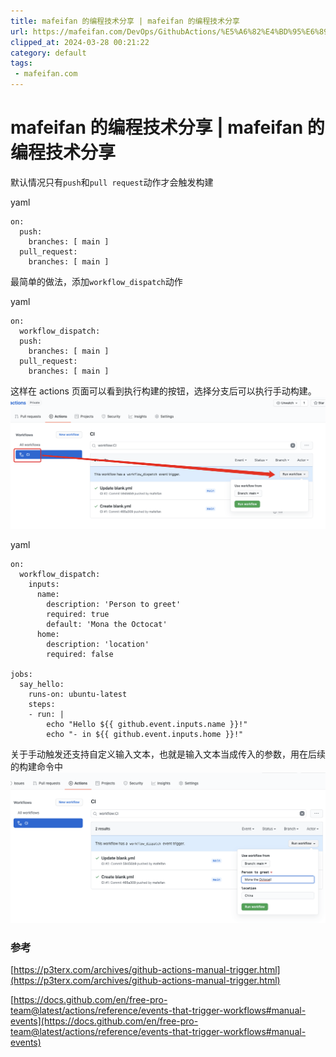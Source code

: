 ```yaml
---
title: mafeifan 的编程技术分享 | mafeifan 的编程技术分享
url: https://mafeifan.com/DevOps/GithubActions/%E5%A6%82%E4%BD%95%E6%89%8B%E5%8A%A8%E8%A7%A6%E5%8F%91%E6%9E%84%E5%BB%BA.html
clipped_at: 2024-03-28 00:21:22
category: default
tags: 
 - mafeifan.com
---
```



# mafeifan 的编程技术分享 | mafeifan 的编程技术分享

默认情况只有`push`和`pull request`动作才会触发构建

yaml

```plain
on:
  push:
    branches: [ main ]
  pull_request:
    branches: [ main ]
```

最简单的做法，添加`workflow_dispatch`动作

yaml

```plain
on:
  workflow_dispatch:
  push:
    branches: [ main ]
  pull_request:
    branches: [ main ]
```

这样在 actions 页面可以看到执行构建的按钮，选择分支后可以执行手动构建。 ![image.png](assets/1711556482-e7f80bcd984ed59009f684daa65d0977.png)

yaml

```plain
on:
  workflow_dispatch:
    inputs:
      name:
        description: 'Person to greet'
        required: true
        default: 'Mona the Octocat'
      home:
        description: 'location'
        required: false

jobs:
  say_hello:
    runs-on: ubuntu-latest
    steps:
    - run: |
        echo "Hello ${{ github.event.inputs.name }}!"
        echo "- in ${{ github.event.inputs.home }}!"
```

关于手动触发还支持自定义输入文本，也就是输入文本当成传入的参数，用在后续的构建命令中 ![image.png](assets/1711556482-7b23e489cc0a86ab3352f4d2478ff269.png)

### 参考 [​](#%E5%8F%82%E8%80%83)

[https://p3terx.com/archives/github-actions-manual-trigger.html](https://p3terx.com/archives/github-actions-manual-trigger.html)

[https://docs.github.com/en/free-pro-team@latest/actions/reference/events-that-trigger-workflows#manual-events](https://docs.github.com/en/free-pro-team@latest/actions/reference/events-that-trigger-workflows#manual-events)